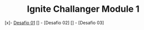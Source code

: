 <h1 align='center'>
Ignite Challanger Module 1
</h1>

[x]- [Desafio 01](https://github.com/vitorpontual/Ignite-Bootcamp/tree/main/modulo-1/desafio-complementares/todo)
[] - [Desafio 02]
[] - [Desafio 03]

